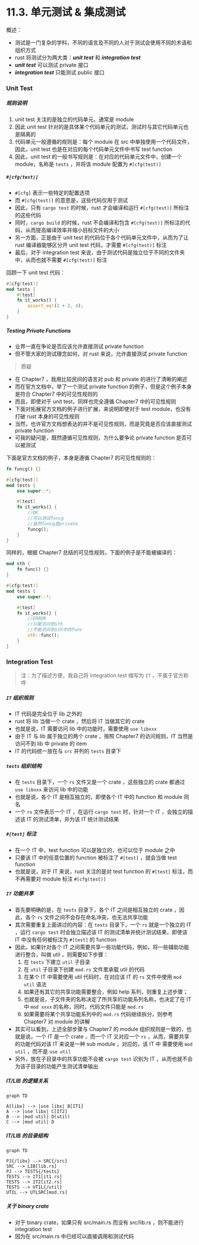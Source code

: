 # 11.3. 单元测试 & 集成测试

概述：
- 测试是一门复杂的学科，不同的语言及不同的人对于测试会使用不同的术语和组织方式
- rust 将测试分为两大类：***unit test*** 和 ***integration test***
- ***unit test*** 可以测试 private 接口
- ***integration test*** 只能测试 public 接口

### Unit Test

##### 规则说明

1. unit test 关注的是独立的代码单元，通常是 module
2. 因此 unit test 针对的是具体某个代码单元的测试，测试时与其它代码单元也是隔离的
3. 代码单元一般遵循的规则是：每个 module 在 src 中单独使用一个代码文件，因此，unit test 也是在对应的每个代码单元文件中书写 test function
4. 因此，unit test 的一般书写规则是：在对应的代码单元文件中，创建一个 module，名称是 ```tests``` ，并将该 module 配置为 ```#[cfg(test)]```

##### ```#[cfg(test)]```

- ```#[cfg]``` 表示一些特定的配置选项
- 而 ```#[cfg(test)]``` 的意思是，这些代码仅用于测试
- 因此，只有 ```cargo test``` 的时候，rust 才会编译和运行 ```#[cfg(test)]``` 所标注的这些代码
- 同时，```cargo build``` 的时候，rust 不会编译和包含 ```#[cfg(test)]``` 所标注的代码，从而提高编译效率并缩小目标文件的大小
- 另一方面，正是由于 unit test 的代码位于各个代码单元文件中，从而为了让 rust 编译器能够区分开 unit test 代码，才需要 ```#[cfg(test)]``` 标注
- 最后，对于 integration test 来说，由于测试代码是独立位于不同的文件夹中，从而也就不需要 ```#[cfg(test)]``` 标注

回顾一下 unit test 代码：
```rust
#[cfg(test)]
mod tests {
    #[test]
    fn it_works() {
        assert_eq!(2 + 2, 4);
    }
}
```

##### Testing Private Functions

- 业界一直在争论是否应该允许直接测试 private function
- 但不管大家的测试理念如何，对 rust 来说，允许直接测试 private function

> 质疑

- 在 Chapter7 ，我用比较民间的语言对 pub 和 private 的进行了清晰的阐述
- 而在官方文档中，举了一个测试 private function 的例子，但是这个例子本身是符合 Chapter7 中的可见性规则的
- 而且，即使对于 unit test，同样也完全遵循 Chapter7 中的可见性规则
- 下面对拓展官方文档的例子进行扩展，来说明即使对于 test module，也没有打破 rust 本身的可见性规则
- 当然，也许官方文档想表达的并不是可见性规则，而是究竟是否应该直接测试 private function
- 可我的疑问是，既然遵循可见性规则，为什么要争论 private function 是否可以被测试

下面是官方文档的例子，本身是遵循 Chapter7 的可见性规则的：
```rust
fn funcg() {}

#[cfg(test)]
mod tests {
    use super::*;

    #[test]
    fn it_works() {
        //OK
        //可以测试funcg
        //虽然funcg是private
        funcg();
    }
}
```

同样的，根据 Chapter7 总结的可见性规则，下面的例子是不能被编译的：
```rust
mod sth {
    fn func() {}
}

#[cfg(test)]
mod tests {
    use super::*;

    #[test]
    fn it_works() {
        //ERROR
        //只能访问到sth
        //不能访问到sth中的func
        sth::func();
    }
}
```

### Integration Test

> 注：为了描述方便，我自己将 integration test 缩写为 ```IT``` ，不属于官方称呼

##### ```IT``` 组织规则

- IT 代码是完全位于 lib 之外的
- rust 将 lib 当做一个 crate ，然后将 IT 当做其它的 crate
- 也就是说，IT 需要访问 lib 中的功能时，需要使用 ```use libxxx```
- 由于 IT 与 lib 属于独立的两个 crate ，按照 Chapter7 的访问规则，IT 当然是访问不到 lib 中 private 的 item
- IT 的代码统一放在与 ```src``` 并列的 ```tests``` 目录下

##### ```tests``` 组织结构

- 在 ```tests``` 目录下，一个 ```rs``` 文件又是一个 crate ，这些独立的 crate 都通过 ```use libxxx``` 来访问 lib 中的功能
- 也就是说，各个 IT 是相互独立的，即使各个 IT 中的 function 和 module 同名
- 一个 ```rs``` 文件表示一个 IT ，在运行 ```cargo test``` 时，针对一个 IT ，会独立的描述该 IT 的测试清单，并为该 IT 统计测试结果

##### ```#[test]``` 标注

- 在一个 IT 中，test function 可以是独立的，也可以位于 module 之中
- 只要该 IT 中的任意位置的 function 被标注了 ```#[test]``` ，就会当做 test function
- 也就是说，对于 IT 来说，rust 关注的是对 test function 的 ```#[test]``` 标注，而不再需要对 module 标注 ```#[cfg(test)]```

##### ```IT``` 功能共享

- 首先要明确的是，在 ```tests``` 目录下，各个 IT 之间是相互独立的 crate ，因此，各个 ```rs``` 文件之间不会存在命名冲突，也无法共享功能
- 其次需要重复上面讲过的内容：在 ```tests``` 目录下，一个 ```rs``` 就是一个独立的 IT ，运行 ```cargo test``` 时会独立描述该 IT 的测试清单并统计测试结果，即使该 IT 中没有任何被标注为 ```#[test]``` 的 function
- 因此，如果针对各个 IT 之间需要共享一些功能代码，例如，将一些辅助功能进行整合，叫做 util ，则需要如下步骤：
    1. 在 ```tests``` 下建立 ```util``` 子目录
    2. 在 ```util``` 子目录下创建 ```mod.rs``` 文件里承载 util 的代码
    3. 在某个 IT 中需要使用 util 代码时，在对应该 IT 的 ```rs``` 文件中使用 ```mod util``` 语法
    4. 如果还有其它的共享功能需要整合，例如 help 系列，则重复上述步骤；
    5. 也就是说，子文件夹的名称决定了所共享的功能系列名称，也决定了在 IT 中 ```mod xxxx``` 的名称，同时，代码文件只能是 ```mod.rs``` 
    5. 如果需要将某个共享功能系列中的 ```mod.rs``` 代码继续拆分，则参考 Chapter7 对 module 的讲解
- 其实可以看到，上述全部步骤与 Chapter7 的 module 组织规则是一致的，也就是说，一个 IT 是一个 crate ，而一个 IT 又对应一个 ```rs``` ，从而，需要共享的功能代码对该 IT 来说是一种 sub module ，对应的，该 IT 中 需要使用 ```mod util``` ，而不是 ```use util```
- 另外，放在子目录中的共享功能不会被 ```cargo test``` 识别为 IT ，从而也就不会为该子目录的功能产生测试清单输出

##### IT/LIB 的逻辑关系

```
graph TD

A[libx] --> |use libx| B[IT1]
A --> |use libx| C[IT2]
B --> |mod util| D(util)
C --> |mod util| D
```

##### IT/LIB 的目录结构

```
graph TD

PJ{/libx} --> SRC{/src}
SRC --> LIB[lib.rs]
PJ --> TESTS{/tests}
TESTS --> IT1[it1.rs]
TESTS --> IT2[it2.rs]
TESTS --> UTIL{/util}
UTIL --> UTLSRC[mod.rs]
```

##### 关于 binary crate

- 对于 binary crate，如果只有 src/main.rs 而没有 src/lib.rs ，则不能进行 integration test
- 因为在 src/main.rs 中已经可以直接调用和测试代码
